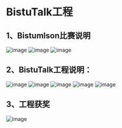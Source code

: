 BistuTalk工程
===========================
1、Bistumlson比赛说明
------------------------------
![image](https://github.com/chenwwwwww/bistumlson/raw/master/images1/1.jpg)
![image](https://github.com/chenwwwwww/bistumlson/raw/master/images1/2.jpg)
![image](https://github.com/chenwwwwww/bistumlson/raw/master/images1/3.jpg)









2、BistuTalk工程说明：
--------------------------------

![image](https://github.com/chenwwwwww/bistumlson/raw/master/images1/text1.jpg)
![image](https://github.com/chenwwwwww/bistumlson/raw/master/images1/text2.jpg)
![image](https://github.com/chenwwwwww/bistumlson/raw/master/images1/text3.jpg)
![image](https://github.com/chenwwwwww/bistumlson/raw/master/images1/text4.jpg)
![image](https://github.com/chenwwwwww/bistumlson/raw/master/images1/text5.jpg)








3、工程获奖
--------------------------------


![image](https://github.com/chenwwwwww/bistumlson/raw/master/images1/5.jpg)
